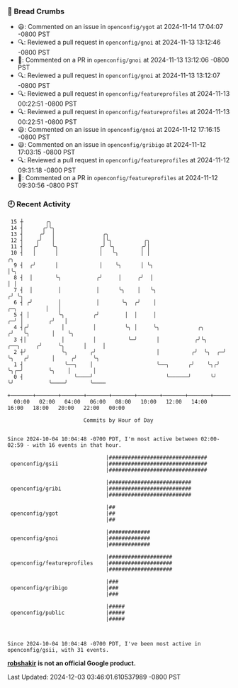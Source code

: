 ### 🍞 Bread Crumbs

 * 😃: Commented on an issue in `openconfig/ygot` at 2024-11-14 17:04:07 -0800 PST
 * 🔍: Reviewed a pull request in  `openconfig/gnoi` at 2024-11-13 13:12:46 -0800 PST
 * 💬: Commented on a PR in  `openconfig/gnoi` at 2024-11-13 13:12:06 -0800 PST
 * 🔍: Reviewed a pull request in  `openconfig/gnoi` at 2024-11-13 13:12:07 -0800 PST
 * 🔍: Reviewed a pull request in  `openconfig/featureprofiles` at 2024-11-13 00:22:51 -0800 PST
 * 🔍: Reviewed a pull request in  `openconfig/featureprofiles` at 2024-11-13 00:22:51 -0800 PST
 * 😃: Commented on an issue in `openconfig/gnoi` at 2024-11-12 17:16:15 -0800 PST
 * 😃: Commented on an issue in `openconfig/gribigo` at 2024-11-12 17:03:15 -0800 PST
 * 🔍: Reviewed a pull request in  `openconfig/featureprofiles` at 2024-11-12 09:31:18 -0800 PST
 * 💬: Commented on a PR in  `openconfig/featureprofiles` at 2024-11-12 09:30:56 -0800 PST

### 🕘 Recent Activity
```
 15 ┼       ╭╮
 14 ┤      ╭╯╰╮
 13 ┤     ╭╯  │               ╭╮
 12 ┤    ╭╯   │               │╰╮          ╭╮
 11 ┤   ╭╯    ╰╮             ╭╯ ╰╮        ╭╯│
 10 ┤   │      │             │   ╰╮       │ │                                                 ╭╮
  9 ┤  ╭╯      │             │    ╰╮      │ ╰╮                                                │╰╮
  8 ┤  │       ╰╮           ╭╯     │     ╭╯  │                                                │ │
  7 ┤  │        │           │      ╰╮    │   ╰╮                                              ╭╯ ╰╮
  6 ┤ ╭╯        │           │       ╰╮  ╭╯    │                                  ╭─╮         │   │
  5 ┤ │         ╰╮         ╭╯        │  │     │                                ╭─╯ │        ╭╯   │
  4 ┤╭╯          │         │         ╰╮ │     ╰╮            ╭╮                ╭╯   ╰╮       │    ╰╮
  3 ┤│           │         │          ╰─╯      │           ╭╯╰╮     ╭──╮     ╭╯     ╰╮      │     │
  2 ┼╯           ╰╮       ╭╯                   │          ╭╯  ╰╮  ╭─╯  ╰╮   ╭╯       │     ╭╯     ╰╮
  1 ┤             ╰──╮    │                    ╰──╮      ╭╯    ╰╮╭╯     ╰╮╭─╯        ╰╮    │       │
  0 ┤                ╰────╯                       ╰──────╯      ╰╯       ╰╯           ╰────╯       ╰────
    +───────+───────+───────+───────+───────+───────+───────+───────+───────+───────+───────+───────+────
  00:00   02:00   04:00   06:00   08:00   10:00   12:00   14:00   16:00   18:00   20:00   22:00   00:00   

						Commits by Hour of Day


Since 2024-10-04 10:04:48 -0700 PDT, I'm most active between 02:00-02:59 - with 16 events in that hour.

```



```
                               |###############################
 openconfig/gsii               |###############################
                               |###############################

                               |##########################
 openconfig/gribi              |##########################
                               |##########################

                               |##
 openconfig/ygot               |##
                               |##

                               |#############
 openconfig/gnoi               |#############
                               |#############

                               |####################
 openconfig/featureprofiles    |####################
                               |####################

                               |###
 openconfig/gribigo            |###
                               |###

                               |#####
 openconfig/public             |#####
                               |#####



Since 2024-10-04 10:04:48 -0700 PDT, I've been most active in openconfig/gsii, with 31 events.

```
**[robshakir](mailto:robjs@google.com) is not an official Google product.**  


Last Updated: 2024-12-03 03:46:01.610537989 -0800 PST
